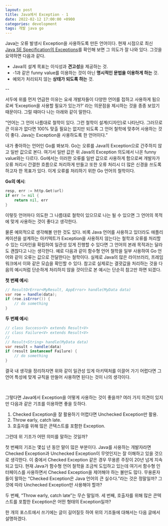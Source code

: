 ```yaml
---
layout: post
title: Java에서 Exception - 1
date: 2022-02-12 17:00:00 +0900
categories: development
tags: 개발 java go
---
```


Java는 오류 발생시 Exception을 사용하도록 만든 언어이다. 현재 시점으로 최신 [Java SE Specification의 Exceptions](https://docs.oracle.com/javase/specs/jls/se17/html/jls-11.html)를 확인해 보면 그 의도가 잘 나와 있다. 그것을 요약하면 다음과 같다.

- Java의 설계 목표는 이식성과 **견고성**을 제공하는 것.
- -1과 같은 funny value를 이용하는 것이 아닌 **명시적인 문법을 이용하게 하는** 것.
- 예외가 처리되지 않는 **상태가 되도록 하는** 것.

--

서두에 위를 먼저 언급한 이유는 요새 개발자들이 다양한 언어를 접하고 사용하게 됨으로써 ‘Exception을 사용할 필요가 있는가?’ 라는 의문점을 제시하는 것을 종종 보았기 때문이다. 그럴 때마다 나는 아래와 같이 말한다.

“언어는 그 언어 나름대로 철학이 있다. 그런 철학이 설계(디자인)로 나타난다. 그러므로 큰 이유가 없다면 100% 맞출 필요는 없지만 되도록 그 언어 철학에 맞추어 사용하는 것이 좋다. Java는 Exception을 사용하도록 한 언어이다.”

내가 좋아하는 언어인 Go를 봐보자. Go는 오류를 Java의 Exception으로 간주하지 않고 일반 값으로 본다. 여기서 일반 값은 위 Java의 Exception 의도에서 나온 funny value와는 다르다. Go에서는 이러한 오류를 일반 값으로 사용하게 함으로써 개발자가 오류 처리시 간결한 흐름으로 처리하게 만들고 또한 오류 처리시 더 많은 신경을 쓰도록 하고자 한 목표가 있다. 이게 오류를 처리하기 위한 Go 언어의 철학이다.

**Go의 예시**:

```go
resp, err := http.Get(url)
if err != nil {
    return nil, err
}
```

이렇듯 언어마다 의도한 그 나름대로 철학이 있으므로 나는 될 수 있으면 그 언어의 목적에 맞게 사용하는 것이 좋다고 생각한다.

물론 예외적으로 생각해볼 만한 것도 있다. 비록 Java 언어를 사용하고 있더라도 애플리케이션을 설계하는 아키텍트가 Exception을 사용하지 않는다는 철학과 오류를 처리할 수 있는 디자인을 확립하여 일관성 있게 진행할 수 있다면 그 언어의 본래 목적과는 달라도 괜찮다고 나는 생각한다. 예로 다음과 같이 함수형 언어 철학을 일부 사용하여 Go 언어와 같이 오류는 값으로 전달한다는 철학이다. 실제로 Java의 많은 라이브러리, 프레임워크에서 이와 같은 모습을 확인할 수 있다. 참고로 실제로는 결괏값을 처리하는 것을 다음의 예시처럼 단순하게 처리하지 않을 것이므로 본 예시는 단순히 참고만 하면 되겠다.

**첫 번째 예시**:

```java
// ResultOrError<MyResult, AppError> handle(MyData data)
var roe = handle(data);
if (roe.isError()) {
    // do something
}
```

**두 번째 예시**:

```java
// class Success<V> extends Result<V>
// class Failure<V> extends Result<V>
//
// Result<String> handle(MyData data)
var result = handle(data)
if (result instanceof Failure) {
    // do something
}
```

결국 내 생각을 정리하자면 위와 같이 일관성 있게 아키텍처를 이끌어 가기 어렵다면 그 언어 특성에 맞게 규칙을 만들어 사용하면 된다는 것이 나의 생각이다.

<br>

그렇다면 Java에서 Exception을 어떻게 사용하는 것이 좋을까? 여러 가지 의견이 있지만 다음과 같은 기조를 이용하면 좋을 듯하다.

1. Checked Exception을 잘 활용하기 어렵다면 Unchecked Exception만 활용.
2. Throw early, catch late.
3. 호출자를 위해 많은 콘텍스트를 포함한 Exception.

그런데 위 기조가 어떤 의미를 말하는 것일까?

첫 번째의 기조는 몇십 년 동안 말이 많은 부분이다. Java를 사용하는 개발자라면 Checked Exception과 Unchecked Exception이 무엇인지는 잘 이해하고 있을 것으로 생각한다. 이 중에서 Checked Exception 같은 경우 무용론 주장이 20년 넘게 지속되고 있다. 현재 Java가 함수형 언어 철학을 조금씩 도입하고 있는데 여기서 함수형 인터페이스를 사용하면서 Checked Exception을 제어해야 하는 불만도 많다. 무용론자들이 말하는 “Checked Exception은 Java 언어의 큰 실수다.”라는 것은 정말일까? 그것에 따라 Unchecked Exception만 사용해야 할까?

두 번째, “Throw early, catch late”는 무슨 말일까. 세 번째, 호출자를 위해 많은 콘텍스트를 포함한 Exception은 어떤 형태의 Exception일까?

한 개의 포스트에서 쓰기에는 글이 길어질듯 하여 위의 기조들에 대해서는 다음 글에서 설명하겠다.
